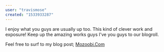 ```yaml
---
user: "travismose"
created: "1533933287"
---
```


I enjoy what you guys are usually up too. This kind of clever work 
and exposure! Keep up the amazing works guys I've  you guys to our blogroll.


Feel free to surf to my blog post; <a href="http://Mozoobi.com/author/nelsonstrai/">Mozoobi.Com</a>
